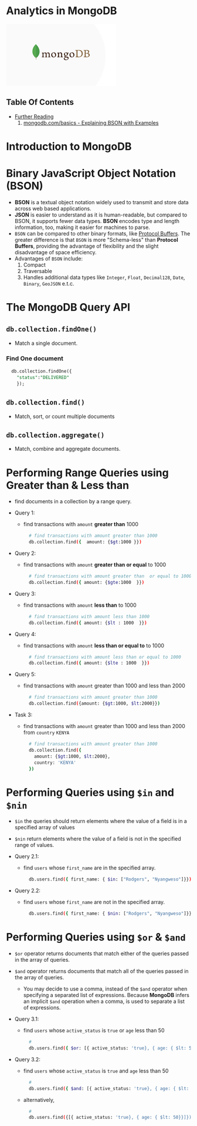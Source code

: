 # Analytics in MongoDB

![](images/mongodb-image.png)

## Table Of Contents

- [Further Reading]()
  1. [mongodb.com/basics - Explaining BSON with Examples](https://www.mongodb.com/basics/bson#:~:text=BSON%20Document%20Example-,What%20is%20BSON%3F,data%20across%20web%20based%20applications.)

# Introduction to MongoDB

# Binary JavaScript Object Notation (BSON)

- **BSON** is a textual object notation widely used to transmit and store data across web based applications.
- **JSON** is easier to understand as it is human-readable, but compared to BSON, it supports fewer data types. **BSON** encodes type and length information, too, making it easier for machines to parse.
- `BSON` can be compared to other binary formats, like [Protocol Buffers](https://en.wikipedia.org/wiki/Protocol_Buffers). The greater difference is that `BSON` is more "Schema-less" than **Protocol Buffers**, providing the advantage of flexibility and the slight disadvantage of space efficiency.
- Advantages of `BSON` include:
  1. Compact
  2. Traversable
  3. Handles additional data types like `Integer`, `Float`, `Decimal128`, `Date`, `Binary`, `GeoJSON` e.t.c.

# The MongoDB Query API

## `db.collection.findOne()`

- Match a single document.

### Find One document

```sql
  db.collection.findOne({
    "status":"DELIVERED"
    });
```

## `db.collection.find()`

- Match, sort, or count multiple documents

## `db.collection.aggregate()`

- Match, combine and aggregate documents.

# Performing Range Queries using Greater than & Less than

- find documents in a collection by a range query.

- Query 1:
  - find transactions with `amount` **greater than** 1000
    ```sh
      # find transactions with amount greater than 1000
      db.collection.find({  amount: {$gt:1000 }})
    ```
- Query 2:
  - find transactions with `amount` **greater than or equal** to 1000
    ```sh
      # find transactions with amount greater than  or equal to 1000
      db.collection.find({ amount: {$gte:1000  }})
    ```
- Query 3:
  - find transactions with `amount` **less than** to 1000
    ```sh
      # find transactions with amount less than 1000
      db.collection.find({ amount: {$lt : 1000  }})
    ```
- Query 4:
  - find transactions with `amount` **less than or equal to** to 1000
    ```sh
      # find transactions with amount less than or equal to 1000
      db.collection.find({ amount: {$lte : 1000  }})
    ```
- Query 5:
  - find transactions with `amount` greater than 1000 and less than 2000
    ```sh
      # find transactions with amount greater than 1000
      db.collection.find({amount: {$gt:1000, $lt:2000}})
    ```
- Task 3:
  - find transactions with `amount` greater than 1000 and less than 2000 from `country` `KENYA`
    ```sh
      # find transactions with amount greater than 1000
      db.collection.find({
        amount: {$gt:1000, $lt:2000},
        country: 'KENYA'
      })
    ```

# Performing Queries using `$in` and `$nin`

- `$in` the queries should return elements where the value of a field is in a specified array of values
- `$nin` return elements where the value of a field is not in the specified range of values.

- Query 2.1:

  - find `users` whose `first_name` are in the specified array.
    ```sh
      db.users.find({ first_name: { $in: ["Rodgers", "Nyangweso"]}})
    ```

- Query 2.2:
  - find `users` whose `first_name` are not in the specified array.
    ```sh
      db.users.find({ first_name: { $nin: ["Rodgers", "Nyangweso"]}})
    ```

# Performing Queries using `$or` & `$and`

- `$or` operator returns documents that match either of the queries passed in the array of queries.
- `$and` operator returns documents that match all of the queries passed in the array of queries.
  - You may decide to use a comma, instead of the `$and` operator when specifying a separated list of expressions. Because **MongoDB** infers an implicit `$and` operation when a comma, is used to separate a list of expressions.
- Query 3.1:

  - find `users` whose `active_status` is `true` or `age` less than 50
    ```sh
      #
      db.users.find({ $or: [{ active_status: 'true}, { age: { $lt: 50}}]})
    ```

- Query 3.2:
  - find `users` whose `active_status` is `true` and `age` less than 50
    ```sh
      #
      db.users.find({ $and: [{ active_status: 'true}, { age: { $lt: 50}}]})
    ```
  - alternatively,
    ```sh
      #
      db.users.find({[{ active_status: 'true}, { age: { $lt: 50}}]})
    ```
